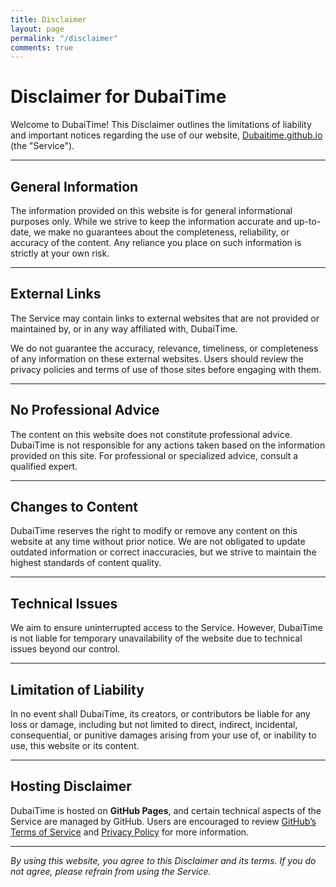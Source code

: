 ```yaml
---
title: Disclaimer
layout: page
permalink: "/disclaimer"
comments: true
---
```


# Disclaimer for DubaiTime

Welcome to DubaiTime! This Disclaimer outlines the limitations of liability and important notices regarding the use of our website, [Dubaitime.github.io](https://dubaitime.github.io) (the "Service").

---

## General Information

The information provided on this website is for general informational purposes only. While we strive to keep the information accurate and up-to-date, we make no guarantees about the completeness, reliability, or accuracy of the content. Any reliance you place on such information is strictly at your own risk.

---

## External Links

The Service may contain links to external websites that are not provided or maintained by, or in any way affiliated with, DubaiTime.  

We do not guarantee the accuracy, relevance, timeliness, or completeness of any information on these external websites. Users should review the privacy policies and terms of use of those sites before engaging with them.

---

## No Professional Advice

The content on this website does not constitute professional advice. DubaiTime is not responsible for any actions taken based on the information provided on this site. For professional or specialized advice, consult a qualified expert.

---

## Changes to Content

DubaiTime reserves the right to modify or remove any content on this website at any time without prior notice. We are not obligated to update outdated information or correct inaccuracies, but we strive to maintain the highest standards of content quality.

---

## Technical Issues

We aim to ensure uninterrupted access to the Service. However, DubaiTime is not liable for temporary unavailability of the website due to technical issues beyond our control.  

---

## Limitation of Liability

In no event shall DubaiTime, its creators, or contributors be liable for any loss or damage, including but not limited to direct, indirect, incidental, consequential, or punitive damages arising from your use of, or inability to use, this website or its content.

---

## Hosting Disclaimer

DubaiTime is hosted on **GitHub Pages**, and certain technical aspects of the Service are managed by GitHub. Users are encouraged to review [GitHub’s Terms of Service](https://docs.github.com/en/site-policy/github-terms/github-terms-of-service) and [Privacy Policy](https://docs.github.com/privacy) for more information.

---

*By using this website, you agree to this Disclaimer and its terms. If you do not agree, please refrain from using the Service.*
